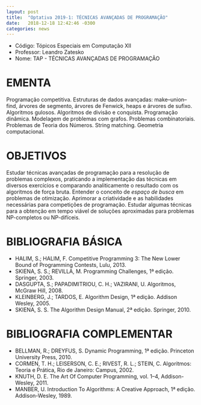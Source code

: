 ```yaml
---
layout: post
title:  "Optativa 2019-1: TÉCNICAS AVANÇADAS DE PROGRAMAÇÃO"
date:   2018-12-18 12:42:46 -0300
categories: news
---
```


- Código: Tópicos Especiais em Computação XII
- Professor: Leandro Zatesko
- Nome: TAP - TÉCNICAS AVANÇADAS DE PROGRAMAÇÃO


# EMENTA

Programação competitiva. Estruturas de dados avançadas: make–union–find, árvores de segmento, árvores de Fenwick, heaps e árvores de sufixo. Algoritmos gulosos. Algoritmos de divisão e conquista. Programação dinâmica. Modelagem de problemas com grafos. Problemas combinatoriais. Problemas de Teoria dos Números. String matching. Geometria computacional.

# OBJETIVOS

Estudar técnicas avançadas de programação para a resolução de problemas complexos, praticando a implementação das técnicas em diversos exercícios e comparando analiticamente o resultado com os algoritmos de força bruta. Entender o conceito de _espaço de busca_ em problemas de otimização. Aprimorar a criatividade e as habilidades necessárias para competições de programação. Estudar algumas técnicas para a obtenção em tempo viável de soluções aproximadas para problemas NP-completos ou NP-difíceis.

# BIBLIOGRAFIA BÁSICA

- HALIM, S.; HALIM, F. Competitive Programming 3: The New Lower Bound of Programming Contests, Lulu, 2013.
- SKIENA, S. S.; REVILLA, M. Programming Challenges, 1ª edição. Springer, 2003.
- DASGUPTA, S.; PAPADIMITRIOU, C. H.; VAZIRANI, U. Algoritmos, McGraw Hill, 2008.
- KLEINBERG, J.; TARDOS, E. Algorithm Design, 1ª edição. Addison Wesley, 2005.
- SKIENA, S. S. The Algorithm Design Manual, 2ª edição. Springer, 2010.

# BIBLIOGRAFIA COMPLEMENTAR

- BELLMAN, R.; DREYFUS, S. Dynamic Programming, 1ª edição. Princeton University Press, 2010.
- CORMEN, T. H.; LEISERSON, C. E.; RIVEST, R. L.; STEIN, C. Algoritmos: Teoria e Prática, Rio de Janeiro: Campus, 2002.
- KNUTH, D. E. The Art Of Computer Programming, vol. 1–4, Addison-Wesley, 2011.
- MANBER, U. Introduction To Algorithms: A Creative Approach, 1ª edição. Addison-Wesley, 1989.
